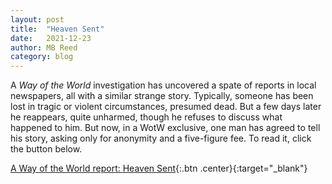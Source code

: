 ```yaml
---
layout: post
title:  "Heaven Sent"
date:   2021-12-23
author: MB Reed
category: blog
---
```


A *Way of the World* investigation has uncovered a spate of reports in local newspapers, all with a similar strange story. Typically, someone has been lost in tragic or violent circumstances, presumed dead. But a few days later he reappears, quite unharmed, though he refuses to discuss what happened to him. But now, in a WotW exclusive, one man has agreed to tell his story, asking only for anonymity and a five-figure fee. To read it, click the button below.

[A Way of the World report: Heaven Sent](/assets/files/HeavenSent.pdf){:.btn .center}{:target="_blank"}


